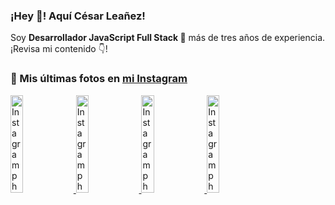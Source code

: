<h3>¡Hey 👋! Aquí César Leañez!</h3>

<p>Soy <strong>Desarrollador JavaScript Full Stack 🚀</strong> más de tres años de experiencia.<br />¡Revisa mi contenido 👇!</p>

### 📸 Mis últimas fotos en [mi Instagram](https://instagram.com/cele)


<a href='https://instagram.com/p/C-FxtqCMb5L' target='_blank'>
  <img width='20%' src='https://instagram.flba2-1.fna.fbcdn.net/v/t51.29350-15/453564940_2193561250996428_5263815856920052200_n.jpg?stp=dst-jpg_e15&_nc_ht=instagram.flba2-1.fna.fbcdn.net&_nc_cat=100&_nc_ohc=sRye2vWPAa8Q7kNvgGKBKZU&edm=APU89FABAAAA&ccb=7-5&oh=00_AYBmGhHmC65wvA71Up0gVcKVQhFV5E1j-LiRYMKrbMiqxQ&oe=66C1DE03&_nc_sid=bc0c2c' alt='Instagram photo' />
</a>
<a href='https://instagram.com/p/C1UpuSGLQiG' target='_blank'>
  <img width='20%' src='https://instagram.flba2-1.fna.fbcdn.net/v/t51.29350-15/412513918_1325803934584302_4400498733289087214_n.jpg?stp=dst-jpg_e15&_nc_ht=instagram.flba2-1.fna.fbcdn.net&_nc_cat=106&_nc_ohc=q1kBNbQ0YP4Q7kNvgGwHIRd&edm=APU89FABAAAA&ccb=7-5&oh=00_AYC5xwastA1cPnzer_RsNYCWRCdm1KcxVWm5aD5q3mNVOw&oe=66C1E41D&_nc_sid=bc0c2c' alt='Instagram photo' />
</a>
<a href='https://instagram.com/p/CzMY3lzxgmx' target='_blank'>
  <img width='20%' src='https://instagram.flba2-1.fna.fbcdn.net/v/t51.29350-15/398916226_819142863293745_2426123683154743297_n.webp?stp=dst-jpg_e35&_nc_ht=instagram.flba2-1.fna.fbcdn.net&_nc_cat=109&_nc_ohc=QtMKEltWf-MQ7kNvgFQqLbl&edm=APU89FABAAAA&ccb=7-5&oh=00_AYDTkKS9N7GUPUy9cSUArITwZEGeHGThCDB6rzAfv-Awlg&oe=66C1E30C&_nc_sid=bc0c2c' alt='Instagram photo' />
</a>
<a href='https://instagram.com/p/CygbQv4uqxM' target='_blank'>
  <img width='20%' src='https://instagram.flba2-1.fna.fbcdn.net/v/t51.29350-15/391525959_236593062741789_5868561716480810596_n.webp?stp=dst-jpg_e35&_nc_ht=instagram.flba2-1.fna.fbcdn.net&_nc_cat=109&_nc_ohc=vLKVaZDcYesQ7kNvgFSltDQ&edm=APU89FABAAAA&ccb=7-5&oh=00_AYDTFrG_qAvaV5r1npVF8jFq3MdtifjkAxze7xSuo8NztQ&oe=66C1E948&_nc_sid=bc0c2c' alt='Instagram photo' />
</a>
